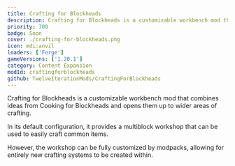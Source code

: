 ```yaml
---
title: Crafting for Blockheads
description: Crafting for Blockheads is a customizable workbench mod that combines ideas from Cooking for Blockheads and opens them up to wider areas of crafting.
priority: 700
badge: Soon
cover: ./crafting-for-blockheads.png
icon: mdi:anvil
loaders: ['Forge']
gameVersions: ['1.20.1']
category: Content Expansion
modId: craftingforblockheads
github: TwelveIterationMods/CraftingForBlockheads
---
```


Crafting for Blockheads is a customizable workbench mod that combines ideas from Cooking for Blockheads and opens them up to wider areas of crafting.

In its default configuration, it provides a multiblock workshop that can be used to easily craft common items.

However, the workshop can be fully customized by modpacks, allowing for entirely new crafting systems to be created within.